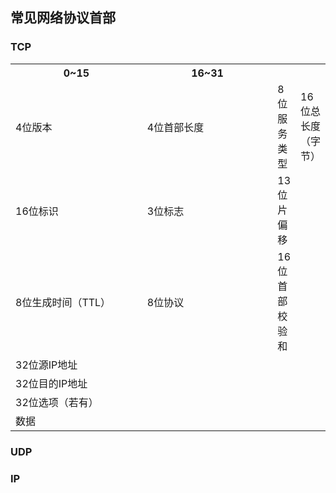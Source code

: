 ## 常见网络协议首部

### TCP

<table width="100%">
    <tr>
        <th width="50%">0~15</th>
        <th width="50%">16~31</th>
    </tr>
    <tr>
        <td>4位版本</td>
        <td>4位首部长度</td>
        <td>8位服务类型</td>
        <td>16位总长度（字节）</td>
    </tr>
    <tr>
        <td>16位标识</td>
        <td>3位标志</td>
        <td>13位片偏移</td>
    </tr>
    <tr>
        <td>8位生成时间（TTL）</td>
        <td>8位协议</td>
        <td>16位首部校验和</td>
    </tr>
    <tr>
        <td>32位源IP地址</td>
    </tr>
    <tr>
        <td>32位目的IP地址</td>
    </tr>
    <tr>
        <td>32位选项（若有）</td>
    </tr>
    <tr>
        <td>数据</td>
    </tr>
</table>

### UDP

### IP